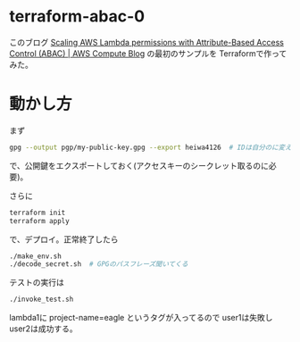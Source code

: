 # terraform-abac-0

このブログ
[Scaling AWS Lambda permissions with Attribute-Based Access Control (ABAC) | AWS Compute Blog](https://aws.amazon.com/jp/blogs/compute/scaling-aws-lambda-permissions-with-attribute-based-access-control-abac/)
の最初のサンプルを
Terraformで作ってみた。


# 動かし方

まず
```bash
gpg --output pgp/my-public-key.gpg --export heiwa4126  # IDは自分のに変える
```

で、公開鍵をエクスポートしておく(アクセスキーのシークレット取るのに必要)。

さらに
```bash
terraform init
terraform apply
```

で、デプロイ。正常終了したら

```bash
./make_env.sh
./decode_secret.sh  # GPGのパスフレーズ聞いてくる
```

テストの実行は
```bash
./invoke_test.sh
```

lambda1に project-name=eagle というタグが入ってるので
user1は失敗し
user2は成功する。
